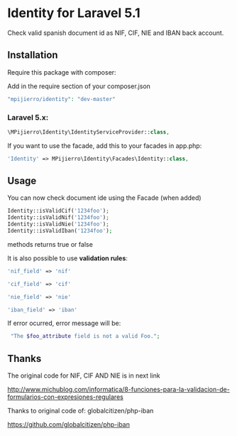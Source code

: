 # Identity for Laravel 5.1

Check valid spanish document id as NIF, CIF, NIE and IBAN back account. 

## Installation

Require this package with composer:

Add in the require section of your composer.json
```php
"mpijierro/identity": "dev-master"
```

### Laravel 5.x:

```php
\MPijierro\Identity\IdentityServiceProvider::class,
```

If you want to use the facade, add this to your facades in app.php:

```php
'Identity' => MPijierro\Identity\Facades\Identity::class,
```

## Usage

You can now check document ide using the Facade (when added)

```php
Identity::isValidCif('1234foo');
Identity::isValidNif('1234foo');
Identity::isValidNie('1234foo');
Identity::isValidIban('1234foo');
```

methods returns true or false


It is also possible to use **validation rules**:

```php
'nif_field' => 'nif'

'cif_field' => 'cif'

'nie_field' => 'nie'

'iban_field' => 'iban'

```
If error ocurred, error message will be:
```php
 "The $foo_attribute field is not a valid Foo.";
```



## Thanks

The original code for NIF, CIF AND NIE is in next link

http://www.michublog.com/informatica/8-funciones-para-la-validacion-de-formularios-con-expresiones-regulares

Thanks to original code of: globalcitizen/php-iban
 
 https://github.com/globalcitizen/php-iban
